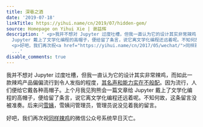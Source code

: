 ```yaml
---
title: 深巷之酒
date: '2019-07-18'
linkTitle: https://yihui.name/cn/2019/07/hidden-gem/
source: Homepage on Yihui Xie | 谢益辉
description: ' <p>我并不想对 Jupyter 过度吐槽，但我一直认为它的设计其实非常辣鸡，而如此一款辣鸡产品偏偏流行到令人发指的程度，<a href="https://yihui.name/cn/2019/04/sapiens-notes/">其名声和能力实在不般配</a>。因为流行，人们便给它戴各种高帽子。上个月我见狗熊会一篇文章给
  Jupyter 戴上了文学化编程的高帽子，便给留了条言，说它离文学化编程还远着呢。不知何故，这条留言没被准奏。后来问<a href="https://yihui.name/cn/2019/01/copss-6/">雪姨</a>，雪姨问管理员，管理员说没见着我的留言。</p>
  <p>好吧，我们再次祝<a href="https://yihui.name/cn/2017/05/wechat/">同样辣鸡</a>的微信公众号系统早日灭亡。</
  ...'
disable_comments: true
---
```

 <p>我并不想对 Jupyter 过度吐槽，但我一直认为它的设计其实非常辣鸡，而如此一款辣鸡产品偏偏流行到令人发指的程度，<a href="https://yihui.name/cn/2019/04/sapiens-notes/">其名声和能力实在不般配</a>。因为流行，人们便给它戴各种高帽子。上个月我见狗熊会一篇文章给 Jupyter 戴上了文学化编程的高帽子，便给留了条言，说它离文学化编程还远着呢。不知何故，这条留言没被准奏。后来问<a href="https://yihui.name/cn/2019/01/copss-6/">雪姨</a>，雪姨问管理员，管理员说没见着我的留言。</p> <p>好吧，我们再次祝<a href="https://yihui.name/cn/2017/05/wechat/">同样辣鸡</a>的微信公众号系统早日灭亡。</ ...